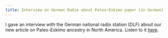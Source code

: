 ```yaml
---
title: Interview on German Radio about Paleo-Eskimo paper (in German)
---
```


I gave an interview with the German national radio station (DLF) about our new article on Paleo-Eskimo ancestry in North America. Listen to it [here](https://www.deutschlandfunk.de/amerikanische-ureinwohner-das-erbe-der-palaeo-eskimos.676.de.html?dram:article_id=450736).

